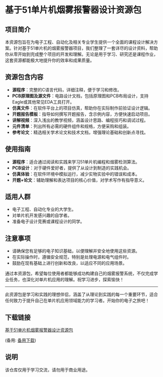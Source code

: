 # 基于51单片机烟雾报警器设计资源包

## 项目简介
本资源包旨在为电子工程、自动化及相关专业学生提供一个全面的课程设计解决方案。针对基于51单片机的烟雾报警器项目，我们整理了一套详尽的设计资料，帮助你从零开始到完成整个项目的开发和理解。无论是用于学习、研究还是课程作业，这套资源都能极大地提升你的效率和成果质量。

## 资源包含内容
- **源程序**：完整的C语言代码，详细注释，便于学习和修改。
- **PCB原理图及源文件**：电路设计文档，包括原理图和PCB布局设计，支持Eagle或其他常见EDA工具打开。
- **仿真文件**：在软件平台上的项目仿真，帮助你在实际制作前验证设计逻辑。
- **开题报告模板**：指导如何撰写开题报告，含示例内容，方便快速启动项目。
- **讲解视频**：深入浅出的教学视频，涵盖设计思路、编程技巧和调试过程。
- **元件清单**：列出所有必需的硬件组件和规格，方便采购和组装。
- **参考论文**：精选相关学术论文和技术文档，增强理论基础和创新点寻找。

## 使用指南
- **源程序**：适合通过阅读和实践来学习51单片机编程和烟雾检测算法。
- **PCB设计**：对于硬件爱好者，提供了从设计到制造的实践机会。
- **仿真体验**：在软件环境中模拟运行，减少实物实验中的错误和成本。
- **开题+论文**：辅助理解和表达项目的核心价值，对学术写作有指导意义。

## 适用人群
- 电子工程、自动化专业的大学生。
- 对单片机开发感兴趣的自学者。
- 准备电子设计竞赛或课程设计的同学。

## 注意事项
- 请确保您有足够的电子知识基础，以便理解并安全地使用这些资源。
- 在实际操作时，遵循安全规范，特别是处理电源和电气组件时。
- 鼓励在现有基础上进行创新和改良，以适应不同的应用场景。

通过本资源包，希望每位使用者都能够成功构建自己的烟雾报警系统，不仅完成学业任务，也深化对单片机应用的理解。祝学习进步，探索愉快！

---

此资源包是学习和实践的理想伴侣，涵盖了从理论到实践的每一个重要环节，适合任何致力于提升自己在单片机应用领域能力的学习者。开始你的电子之旅吧！

## 下载链接
[基于51单片机烟雾报警器设计资源包](https://pan.quark.cn/s/45663a6b9be3) 

(备用: [备用下载](https://pan.baidu.com/s/1f7Xt2j3O1VxESsk4nkNYPw?pwd=1234))

## 说明

该仓库仅用于学习交流，请勿用于商业用途。
